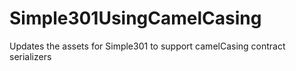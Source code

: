 # Simple301UsingCamelCasing
Updates the assets for Simple301 to support camelCasing contract serializers
